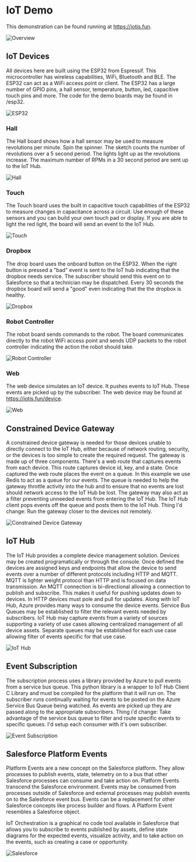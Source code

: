 # IoT Demo

This demonstration can be found running at https://iotis.fun. 

![Overview](/iotweb/static/images/overview.png)

## IoT Devices

All devices here are built using the ESP32 from Espressif. This microcontroller has wireless capabilities, WiFi, Bluetooth and BLE. The ESP32 can act as a WiFi access point or client. The ESP32 has a large number of GPIO pins, a hall sensor, temperature, button, led, capacitive touch pins and more. The code for the demo boards may be found in /esp32.

![ESP32](/iotweb/static/images/esp32b.png)

### Hall

The Hall board shows how a hall sensor may be used to measure revolutions per minute. Spin the spinner. The sketch counts the number of revolutions over a 5 second period. The lights light up as the revolutions increase. The maximum number of RPMs in a 30 second period are sent up to the IoT Hub.

![Hall](/iotweb/static/images/hall.png)

### Touch

The Touch board uses the built in capacitive touch capabilities of the ESP32 to measure changes in capacitance across a circuit. Use enough of these sensors and you can build your own touch pad or display. If you are able to light the red light, the board will send an event to the IoT Hub.

![Touch](/iotweb/static/images/touch.png)

### Dropbox

The drop board uses the onboard button on the ESP32. When the right button is pressed a "bad" event is sent to the IoT hub indicating that the dropbox needs service. The subscriber should send this event on to Salesforce so that a technician may be dispatched. Every 30 seconds the dropbox board will send a "good" even indicating that the the dropbox is healthy.

![Dropbox](/iotweb/static/images/dropbox.png)

### Robot Controller

The robot board sends commands to the robot. The board communicates directly to the robot WiFi access point and sends UDP packets to the robot controller indicating the action the robot should take.

![Robot Controller](/iotweb/static/images/robotcontroller.png)

### Web

The web device simulates an IoT device. It pushes events to IoT Hub. These events are picked up by the subscriber. The web device may be found at https://iotis.fun/device.

![Web](/iotweb/static/images/web.png)

## Constrained Device Gateway

A constrained device gateway is needed for those devices unable to directly connect to the IoT Hub, either because of network routing, security, or the devices is too simple to create the required request. The gateway is made up of three components. There's a web route that captures events from each device. This route captures device id, key, and a state. Once captured the web route places the event on a queue. In this example we use Redis to act as a queue for our events. The queue is needed to help the gateway throttle activity into the hub and to ensure that no events are lost should network access to the IoT Hub be lost. The gateway may also act as a filter preventing unneeded events from entering the IoT Hub. The IoT Hub client pops events off the queue and posts them to the IoT Hub. Thing I'd change: Run the gateway closer to the devices not remotely.

![Constrained Device Gateway](/iotweb/static/images/gateway.png)

## IoT Hub

The IoT Hub provides a complete device management solution. Devices may be created programatically or through the console. Once defined the devices are assigned keys and endpoints that allow the device to send events over a number of different protocols including HTTP and MQTT. MQTT is lighter weight protocol than HTTP and is focused on data transmission. An MQTT connection is bi-directional allowing a connection to publish and subscribe. This makes it useful for pushing updates down to devices. In HTTP devices must pole and pull for updates. Along with IoT Hub, Azure provides many ways to consume the device events. Service Bus Queues may be established to filter the relevant events needed by subscribers.  IoT Hub may capture events from a variety of sources supporting a variety of use cases allowing centralized management of all device assets. Separate queues may be established for each use case allowing filter of events specific for that use case.

![IoT Hub](/iotweb/static/images/iothub.png)

## Event Subscription

The subscription process uses a library provided by Azure to pull events from a service bus queue.  This python library is a wrapper to IoT Hub Client C Library and must be compiled for the platform that it will run on. The subscriber runs continually waiting for events to be posted on the Azure Service Bus Queue being watched. As events are picked up they are passed along to the appropriate subscribers. Thing i'd change:  Take advantage of the service bus queue to filter and route specific events to specific queues. I'd setup each consumer with it's own subscriber.

![Event Subscription](/iotweb/static/images/subscription.png)

## Salesforce Platform Events

Platform Events are a new concept on the Salesforce platform. They allow processes to publish events, state, telemetry on to a bus that other Salesforce processes can consume and take action on. Platform Events transcend the Salesforce environment. Events may be consumed from processes outside of Salesforce and external processes may publish events on to the Salesforce event bus. Events can be a replacement for other Salesforce concepts like process builder and flows. A Platform Event resembles a Salesforce object.

IoT Orchestration is a graphical no code tool available in Salesforce that allows you to subscribe to events published by assets, define state diagrams for the expected events, visualize activity, and to take action on the events, such as creating a case or opportunity.

![Salesforce](/iotweb/static/images/salesforce.png)

